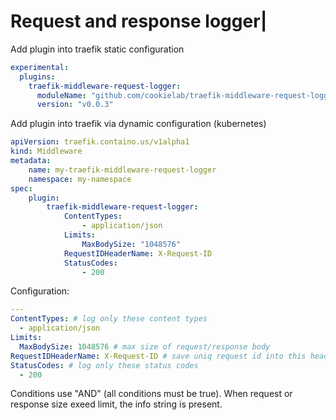 # Request and response logger|

Add plugin into traefik static configuration

```yml
experimental:
  plugins:
    traefik-middleware-request-logger:
      moduleName: "github.com/cookielab/traefik-middleware-request-logger"
      version: "v0.0.3"
```

Add plugin into traefik via dynamic configuration (kubernetes)

```yml
apiVersion: traefik.containo.us/v1alpha1
kind: Middleware
metadata:
    name: my-traefik-middleware-request-logger
    namespace: my-namespace
spec:
    plugin:
        traefik-middleware-request-logger:
            ContentTypes:
                - application/json
            Limits:
                MaxBodySize: "1048576"
            RequestIDHeaderName: X-Request-ID
            StatusCodes:
                - 200
```

Configuration:


```yml
---
ContentTypes: # log only these content types
  - application/json
Limits:
  MaxBodySize: 1048576 # max size of request/response body
RequestIDHeaderName: X-Request-ID # save uniq request id into this header
StatusCodes: # log only these status codes
  - 200
```

Conditions use "AND" (all conditions must be true). When request or response size exeed limit, the info string is present.

